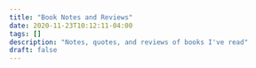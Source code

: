 ```yaml
---
title: "Book Notes and Reviews"
date: 2020-11-23T10:12:11-04:00
tags: []
description: "Notes, quotes, and reviews of books I've read"
draft: false
---
```

